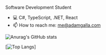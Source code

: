 Software Development Student

- 💻 C#, TypeScript, .NET, React
- 📫 How to reach me: me@adamgalla.com

![Anurag's GitHub stats](https://github-readme-stats.vercel.app/api?username=AdamGalla&show_icons=true&rank_icon=github&hide=stars&hide_border=true&bg_color=45,22272e,284061,39e8bd&text_color=ffffff)

[![Top Langs](https://github-readme-stats.vercel.app/api/top-langs/?username=AdamGalla&show_icons=true&theme=transparent&rank_icon=github)]

